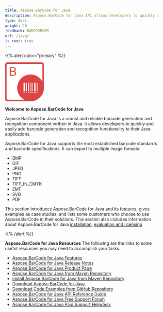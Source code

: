 ```yaml
---
title: Aspose.BarCode for Java
description: Aspose.BarCode for Java API allows developers to quickly and easily add barcode generation and recognition functionality to their Java applications.
type: docs
weight: 20
feedback: BARCODECOM
url: /java/
is_root: true
---
```


{{% alert color="primary" %}}

![todo:image_alt_text](home_1.png)

**Welcome to Aspose.BarCode for Java**

Aspose.BarCode for Java is a robust and reliable barcode generation and recognition component written in Java. It allows developers to quickly and easily add barcode generation and recognition functionality to their Java applications.

Aspose.BarCode for Java supports the most established barcode standards and barcode specifications. It can export to multiple image formats:  
- BMP  
- GIF 
- JPEG
- PNG  
- TIFF
- TIFF_IN_CMYK
- EMF 
- SVG
- PDF

This section introduces Aspose.BarCode for Java and its features, gives examples as case studies, and lists some customers who choose to use Aspose.BarCode in their solutions. This section also includes information about Aspose.BarCode for Java <a href="/barcode/java/installation/" target="_blank">installation</a>, <a href="/barcode/java/licensing/" target="_blank">evaluation and licensing</a>.

{{% /alert %}}

**Aspose.BarCode for Java Resources**
The following are the links to some useful resources you may need to accomplish your tasks.

- <a href="/barcode/java/product-overview/" target="_blank">Aspose.BarCode for Java Features</a>
- <a href="https://releases.aspose.com/barcode/java/release-notes/" target="_blank">Aspose.BarCode for Java Release Notes</a>
- <a href="https://products.aspose.com/barcode/java" target="_blank">Aspose.BarCode for Java Product Page</a>
- <a href="https://releases.aspose.com/java/repo/com/aspose/aspose-barcode/" target="_blank">Aspose.BarCode for Java from Maven Repository</a>
- <a href="/barcode/java/installation/" target="_blank">Install Aspose.BarCode for Java from Maven Repository</a>
- <a href="https://releases.aspose.com/barcode/java/" target="_blank">Download Aspose.BarCode for Java</a>
- <a href="https://github.com/aspose-barcode/Aspose.Barcode-for-Java" target="_blank">Download Code Examples from GitHub Repository</a>
- <a href="https://reference.aspose.com/barcode/java/" target="_blank">Aspose.BarCode for Java API Reference Guide</a>
- <a href="https://forum.aspose.com/c/barcode" target="_blank">Aspose.BarCode for Java Free Support Forum</a>
- <a href="https://helpdesk.aspose.com/" target="_blank">Aspose.BarCode for Java Paid Support Helpdesk</a>

